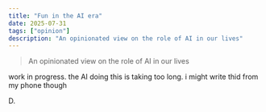 ```yaml
---
title: "Fun in the AI era"
date: 2025-07-31
tags: ["opinion"]
description: "An opinionated view on the role of AI in our lives"
---
```

> An opinionated view on the role of AI in our lives

work in progress. the AI doing this is taking too long. i might write thid from my phone though 

D.